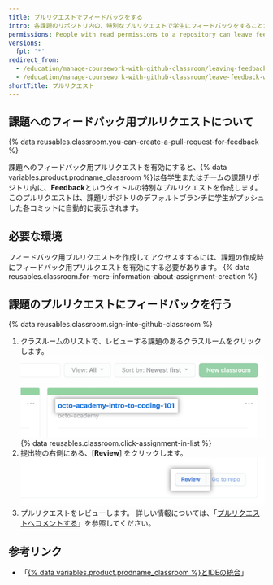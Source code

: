 ```yaml
---
title: プルリクエストでフィードバックをする
intro: 各課題のリポジトリ内の、特別なプルリクエストで学生にフィードバックをすることができます。
permissions: People with read permissions to a repository can leave feedback in a pull request for the repository.
versions:
  fpt: '*'
redirect_from:
  - /education/manage-coursework-with-github-classroom/leaving-feedback-in-github
  - /education/manage-coursework-with-github-classroom/leave-feedback-with-pull-requests
shortTitle: プルリクエスト
---
```


## 課題へのフィードバック用プルリクエストについて

{% data reusables.classroom.you-can-create-a-pull-request-for-feedback %}

課題へのフィードバック用プルリクエストを有効にすると、{% data variables.product.prodname_classroom %}は各学生またはチームの課題リポジトリ内に、**Feedback**というタイトルの特別なプルリクエストを作成します。 このプルリクエストは、課題リポジトリのデフォルトブランチに学生がプッシュした各コミットに自動的に表示されます。

## 必要な環境

フィードバック用プルリクエストを作成してアクセスすするには、課題の作成時にフィードバック用プリルクエストを有効にする必要があります。 {% data reusables.classroom.for-more-information-about-assignment-creation %}

## 課題のプルリクエストにフィードバックを行う

{% data reusables.classroom.sign-into-github-classroom %}
1. クラスルームのリストで、レビューする課題のあるクラスルームをクリックします。 ![Organizationのクラスルームのリストにあるクラスルーム](/assets/images/help/classroom/click-classroom-in-list.png)
{% data reusables.classroom.click-assignment-in-list %}
1. 提出物の右側にある、[**Review**] をクリックします。 ![提出した課題のリストにある、課題の [Review] ボタン](/assets/images/help/classroom/assignments-click-review-button.png)
1. プルリクエストをレビューします。 詳しい情報については、「[プルリクエストへコメントする](/github/collaborating-with-issues-and-pull-requests/commenting-on-a-pull-request)」を参照してください。

## 参考リンク

- 「[{% data variables.product.prodname_classroom %}とIDEの統合](/education/manage-coursework-with-github-classroom/integrate-github-classroom-with-an-ide)」
